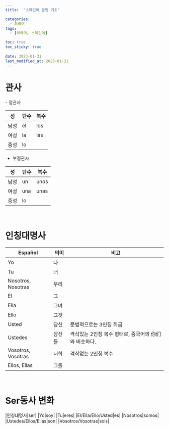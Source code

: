 ```yaml
---
title:  "스페인어 문법 기초"

categories:
  - 외국어
tags:
  - [외국어, 스페인어]

toc: true
toc_sticky: true
 
date: 2023-01-31
last_modified_at: 2023-01-31
---
```


<h1><b>관사</b></h1>
- 정관사  

|성|단수|복수|
|---|---|---|
|남성|el|los|
|여성|la|las|
|중성|lo||

- 부정관사

|성|단수|복수|
|---|---|---|
|남성|un|unos|
|여성|una|unas|
|중성|lo||

<br/>

<h1><b>인칭대명사</b></h1>

|Español|의미|비고|
|---|---|---|
|Yo|나||
|Tu|너||
|Nosotros, Nosotras|우리||
|El|그||
|Ella|그녀||
|Ello|그것|
|Usted|당신|문법적으로는 3인칭 취급|
|Ustedes|당신들|격식있는 2인칭 복수 형태로, 중국어의 你们와 비슷하다.|
|Vosotros, Vosotras|너희|격식없는 2인칭 복수|
|Ellos, Ellas|그들||

<br/>

<h1><b>Ser동사 변화</b></h1>

|인칭대명사|ser|
|Yo|soy|
|Tu|eres|
|El/Ella/Ello/Usted|es|
|Nosotros|somos|
|Ustedes/Ellos/Ellas|son|
|Vosotros/Vosotras|sois|